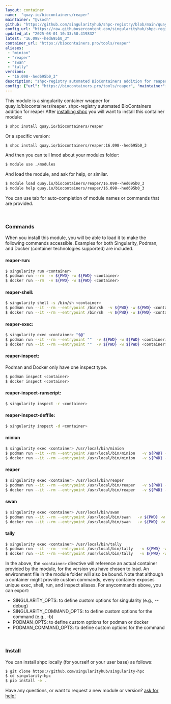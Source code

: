 ```yaml
---
layout: container
name:  "quay.io/biocontainers/reaper"
maintainer: "@vsoch"
github: "https://github.com/singularityhub/shpc-registry/blob/main/quay.io/biocontainers/reaper/container.yaml"
config_url: "https://raw.githubusercontent.com/singularityhub/shpc-registry/main/quay.io/biocontainers/reaper/container.yaml"
updated_at: "2025-08-01 10:33:50.419832"
latest: "16.098--hed695b0_3"
container_url: "https://biocontainers.pro/tools/reaper"
aliases:
 - "minion"
 - "reaper"
 - "swan"
 - "tally"
versions:
 - "16.098--hed695b0_3"
description: "shpc-registry automated BioContainers addition for reaper"
config: {"url": "https://biocontainers.pro/tools/reaper", "maintainer": "@vsoch", "description": "shpc-registry automated BioContainers addition for reaper", "latest": {"16.098--hed695b0_3": "sha256:3e3d06f406ea8de6182f20f2b9e217872174657488fdbc079167fe669d068d80"}, "tags": {"16.098--hed695b0_3": "sha256:3e3d06f406ea8de6182f20f2b9e217872174657488fdbc079167fe669d068d80"}, "docker": "quay.io/biocontainers/reaper", "aliases": {"minion": "/usr/local/bin/minion", "reaper": "/usr/local/bin/reaper", "swan": "/usr/local/bin/swan", "tally": "/usr/local/bin/tally"}}
---
```


This module is a singularity container wrapper for quay.io/biocontainers/reaper.
shpc-registry automated BioContainers addition for reaper
After [installing shpc](#install) you will want to install this container module:


```bash
$ shpc install quay.io/biocontainers/reaper
```

Or a specific version:

```bash
$ shpc install quay.io/biocontainers/reaper:16.098--hed695b0_3
```

And then you can tell lmod about your modules folder:

```bash
$ module use ./modules
```

And load the module, and ask for help, or similar.

```bash
$ module load quay.io/biocontainers/reaper/16.098--hed695b0_3
$ module help quay.io/biocontainers/reaper/16.098--hed695b0_3
```

You can use tab for auto-completion of module names or commands that are provided.

<br>

### Commands

When you install this module, you will be able to load it to make the following commands accessible.
Examples for both Singularity, Podman, and Docker (container technologies supported) are included.

#### reaper-run:

```bash
$ singularity run <container>
$ podman run --rm  -v ${PWD} -w ${PWD} <container>
$ docker run --rm  -v ${PWD} -w ${PWD} <container>
```

#### reaper-shell:

```bash
$ singularity shell -s /bin/sh <container>
$ podman run --it --rm --entrypoint /bin/sh  -v ${PWD} -w ${PWD} <container>
$ docker run --it --rm --entrypoint /bin/sh  -v ${PWD} -w ${PWD} <container>
```

#### reaper-exec:

```bash
$ singularity exec <container> "$@"
$ podman run --it --rm --entrypoint ""  -v ${PWD} -w ${PWD} <container> "$@"
$ docker run --it --rm --entrypoint ""  -v ${PWD} -w ${PWD} <container> "$@"
```

#### reaper-inspect:

Podman and Docker only have one inspect type.

```bash
$ podman inspect <container>
$ docker inspect <container>
```

#### reaper-inspect-runscript:

```bash
$ singularity inspect -r <container>
```

#### reaper-inspect-deffile:

```bash
$ singularity inspect -d <container>
```


#### minion

```bash
$ singularity exec <container> /usr/local/bin/minion
$ podman run --it --rm --entrypoint /usr/local/bin/minion   -v ${PWD} -w ${PWD} <container> -c " $@"
$ docker run --it --rm --entrypoint /usr/local/bin/minion   -v ${PWD} -w ${PWD} <container> -c " $@"
```


#### reaper

```bash
$ singularity exec <container> /usr/local/bin/reaper
$ podman run --it --rm --entrypoint /usr/local/bin/reaper   -v ${PWD} -w ${PWD} <container> -c " $@"
$ docker run --it --rm --entrypoint /usr/local/bin/reaper   -v ${PWD} -w ${PWD} <container> -c " $@"
```


#### swan

```bash
$ singularity exec <container> /usr/local/bin/swan
$ podman run --it --rm --entrypoint /usr/local/bin/swan   -v ${PWD} -w ${PWD} <container> -c " $@"
$ docker run --it --rm --entrypoint /usr/local/bin/swan   -v ${PWD} -w ${PWD} <container> -c " $@"
```


#### tally

```bash
$ singularity exec <container> /usr/local/bin/tally
$ podman run --it --rm --entrypoint /usr/local/bin/tally   -v ${PWD} -w ${PWD} <container> -c " $@"
$ docker run --it --rm --entrypoint /usr/local/bin/tally   -v ${PWD} -w ${PWD} <container> -c " $@"
```



In the above, the `<container>` directive will reference an actual container provided
by the module, for the version you have chosen to load. An environment file in the
module folder will also be bound. Note that although a container
might provide custom commands, every container exposes unique exec, shell, run, and
inspect aliases. For anycommands above, you can export:

 - SINGULARITY_OPTS: to define custom options for singularity (e.g., --debug)
 - SINGULARITY_COMMAND_OPTS: to define custom options for the command (e.g., -b)
 - PODMAN_OPTS: to define custom options for podman or docker
 - PODMAN_COMMAND_OPTS: to define custom options for the command

<br>

### Install

You can install shpc locally (for yourself or your user base) as follows:

```bash
$ git clone https://github.com/singularityhub/singularity-hpc
$ cd singularity-hpc
$ pip install -e .
```

Have any questions, or want to request a new module or version? [ask for help!](https://github.com/singularityhub/singularity-hpc/issues)